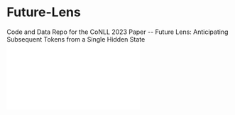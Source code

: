 # Future-Lens
Code and Data Repo for the CoNLL 2023 Paper -- Future Lens: Anticipating Subsequent Tokens from a Single Hidden State
![alt text](img/main.pdf)

